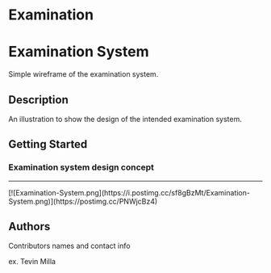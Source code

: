 # Examination

# Examination System

Simple wireframe of the examination system.

## Description

An illustration to show the design of the intended examination system.

## Getting Started

### Examination system design concept
<hr>
[![Examination-System.png](https://i.postimg.cc/sf8gBzMt/Examination-System.png)](https://postimg.cc/PNWjcBz4)

## Authors

Contributors names and contact info

ex. Tevin Milla

